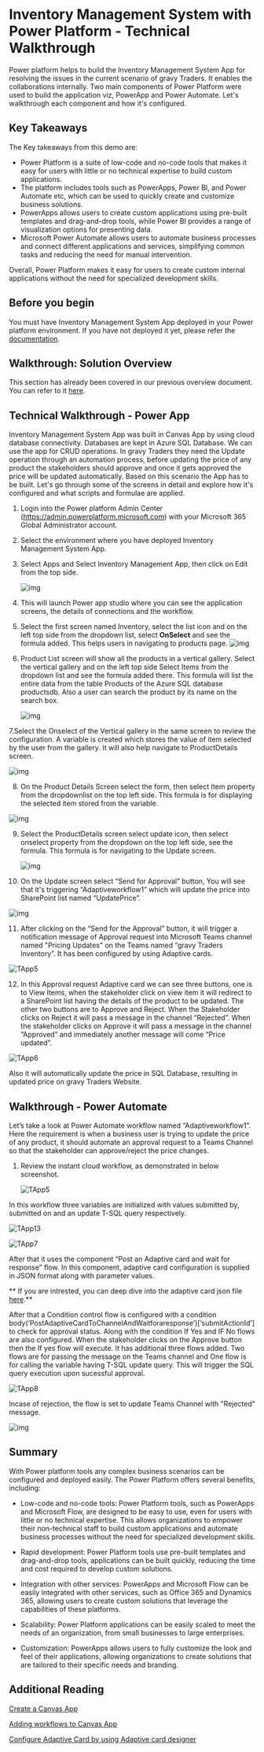 # Inventory Management System with Power Platform - Technical Walkthrough

Power platform helps to build the Inventory Management System App for resolving the issues in the current scenario of gravy Traders. It enables the collaborations internally. Two main components of Power Platform were used to build the application viz, PowerApp and Power Automate. Let's walkthrough each component and how it's configured. 

## Key Takeaways

The Key takeaways from this demo are: 

* Power Platform is a suite of low-code and no-code tools that makes it easy for users with little or no technical expertise to build custom applications.
* The platform includes tools such as PowerApps, Power BI, and Power Automate etc, which can be used to quickly create and customize business solutions.
* PowerApps allows users to create custom applications using pre-built templates and drag-and-drop tools, while Power BI provides a range of visualization options for presenting data.
* Microsoft Power Automate allows users to automate business processes and connect different applications and services, simplifying common tasks and reducing the need for manual intervention.

Overall, Power Platform makes it easy for users to create custom internal applications without the need for specialized development skills.

## Before you begin

You must have Inventory Management System App deployed in your Power platform environment. If you have not deployed it yet, please refer the [documentation](../docs/Inventory-power-app-deployment-guide.md).

## Walkthrough: Solution Overview

This section has already been covered in our previous overview document. You can refer to it [here](./overview.md).

## Technical Walkthrough - Power App 

Inventory Management System App was built in Canvas App by using cloud database connectivity. Databases are kept in Azure SQL Database. We can use the app for CRUD operations. In gravy Traders they need the Update operation through an automation process, before updating the price of any product the stakeholders should approve and once it gets approved the price will be updated automatically. Based on this scenario the App has to be built. Let's go through some of the screens in detail and explore how it's configured and what scripts and formulae are applied.    
  
      
1. Login into the Power platform Admin Center (https://admin.powerplatform.microsoft.com) with your Microsoft 365 Global Administrator account. 

2. Select the environment where you have deployed Inventory Management System App.

3. Select Apps and Select Inventory Management App, then click on Edit from the top side.

   ![img](images/TApp1.png)

4. This will launch Power app studio where you can see the application screens, the details of connections and the workflow.

5. Select the first screen named Inventory, select the list icon and on the left top side from the dropdown list, select **OnSelect** and see the formula added. This helps users in navigating to products page. 
   ![img](images/TApp2.png)


6. Product List screen will show all the products in a vertical gallery. Select the vertical gallery and on the left top side Select Items from the dropdown list and see the formula added there. This formula will list the entire data from the table Products of the Azure SQL database productsdb. Also a user can search the product by its name on the search box.

   ![img](images/NApp1.png)

7.Select the Onselect of the Vertical gallery in the same screen to review the configuration. A variable is created which stores the value of item selected by the user from the gallery. It will also help navigate to ProductDetails screen.

   ![img](images/NApp2.png)   
  
8. On the Product Details Screen select the form, then select Item property from the dropdownlist on the top left side. This formula is for displaying the selected item stored from the variable.

  ![img](images/NApp4.png)

  
9. Select the ProductDetails screen select update icon, then select onselect property from the dropdown on the top left side, see the formula. This formula is for navigating to the Update screen.
   
   ![img](images/NApp3.png)

      
10. On the Update screen select “Send for Approval” button, You will see that it's triggering “Adaptiveworkflow1” which will update the price into SharePoint list named “UpdatePrice”.
       
   ![img](images/NApp5.png)
    
       
 11. After clicking on the “Send for the Approval” button, it will trigger a notification message of Approval request into Microsoft Teams channel named "Pricing Updates" on the Teams named “gravy Traders Inventory”. It has been configured by using Adaptive cards.

   ![TApp5](images/FApp1.png)       
  
       
 12. In this Approval request Adaptive card we can see three buttons, one is to View Items, when the stakeholder click on view item it will redirect to a SharePoint list having the details of the product to be updated. The other two buttons are to Approve and Reject. When the Stakeholder clicks on Reject it will pass a message in the channel “Rejected”. When the stakeholder clicks on Approve it will pass a message in the channel “Approved” and immediately another message will come “Price updated”.
       
   ![TApp6](images/FApp2.png)
       
 Also it will automatically update the price in SQL Database, resulting in updated price on gravy Traders Website.

## Walkthrough - Power Automate

Let’s take a look at Power Automate workflow named “Adaptiveworkflow1”. Here the requirement is when a business user is trying to update the price of any product, it should automate an approval request to a Teams Channel so that the stakeholder can approve/reject the price changes. 

1. Review the instant cloud workflow, as demonstrated in below screenshot.

   ![TApp5](images/TApp5.png)
        
In this workflow three variables are initialized with values submitted by, submitted on and an update T-SQL query respectively.
           
   ![TApp13](images/TApp6.png)
   
   ![TApp7](images/FApp3.png)
        
After that it uses the component “Post an Adaptive card and wait for response” flow. In this component, adaptive card configuration is supplied in JSON format along with parameter values. 

** If you are intrested, you can deep dive into the adaptive card json file [here](../iac/Adaptivecard.json).** 

After that a Condition control flow is configured with a condition body(‘PostAdaptiveCardToChannelAndWaitforaresponse’)[‘submitActionId’] to check for approval status. Along with the condition If Yes and IF No flows are also configured. When the stakeholder clicks on the Approve button then the If yes flow will execute. It has additional three flows added. Two flows are for passing the message on the Teams channel and One flow is for calling the variable having T-SQL update query. This will trigger the SQL query execution upon sucessful approval. 

    
  ![TApp8](images/FApp4.png)
    
Incase of rejection, the flow is set to update Teams Channel with "Rejected" message. 

  ![img](images/FApp6.png)

## Summary

With Power platform tools any complex business scenarios can be configured and deployed easily. The Power Platform offers several benefits, including:

* Low-code and no-code tools: Power Platform tools, such as PowerApps and Microsoft Flow, are designed to be easy to use, even for users with little or no technical expertise. This allows organizations to empower their non-technical staff to build custom applications and automate business processes without the need for specialized development skills.

* Rapid development: Power Platform tools use pre-built templates and drag-and-drop tools, applications can be built quickly, reducing the time and cost required to develop custom solutions.

* Integration with other services: PowerApps and Microsoft Flow can be easily integrated with other services, such as Office 365 and Dynamics 365, allowing users to create custom solutions that leverage the capabilities of these platforms.

* Scalability: Power Platform applications can be easily scaled to meet the needs of an organization, from small businesses to large enterprises.

* Customization: PowerApps allows users to fully customize the look and feel of their applications, allowing organizations to create solutions that are tailored to their specific needs and branding.

## Additional Reading

[Create a Canvas App](https://learn.microsoft.com/en-us/power-apps/maker/canvas-apps/get-started-test-drive)

[Adding workflows to Canvas App
](https://learn.microsoft.com/en-us/power-apps/maker/canvas-apps/using-logic-flows)

[Configure Adaptive Card by using Adaptive card designer](https://adaptivecards.io/designer/)
      
      
      

